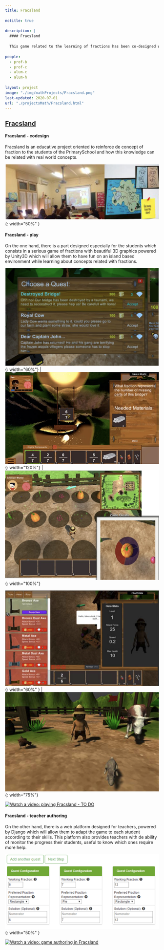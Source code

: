 ```yaml
---
title: Fracsland

notitle: true

description: |
  #### Fracsland
  
  This game related to the learning of fractions has been co-designed with Primary School children from the Escola del Mar (Barcelona, Spain) 

people:
  - prof-b
  - prof-c
  - alum-c
  - alum-h
  
layout: project
image: "./img/mathProjects/Fracsland.png"
last-updated: 2020-07-01
url: "./projectsMath/Fracsland.html"
---
```


## [Fracsland](https://diposit.ub.edu/dspace/handle/2445/104290)

#### Fracsland - codesign

Fracsland is an educative project oriented to reinforce de concept of fraction to the students of the PrimarySchool and how this knowledge can be related with real world concepts.

![Co-design sessions with students](./img/mathProjects/codesign-2.png){: width="50%" }

#### Fracsland - play
<p>On the one hand, there is a part designed especially for the students which consists in a serious game of fractions with beautiful 3D graphics powered by Unity3D which will allow them to have fun on an island based environment while learning about concepts related with fractions.
</p>

![Snapshots of the game](./img/mathProjects/selectQuestFracsland.png){: width="60%"} |![](./img/mathProjects/pont.png){: width="120%"} | ![](./img/mathProjects/hort.png){: width="100%"}

![](/img/mathProjects/InventoryFracsland.png){: width="60%" } |![](./img/mathProjects/Frascland2.png){: width="75%"}

[![Watch a video: playing Fracsland - TO DO]()](https://www.youtube.com/watch?v=t_7n_6BZ--w)


#### Fracsland - teacher authoring

<p>On the other hand, there is a web platform designed for teachers, powered by Django which will allow them to adapt the game to each student according to their skills. This platform also provides teachers with de ability of monitor the progress their students, useful to know which ones require more help.
</p>

![Snapshot of the authoring system](./img/mathProjects/questsFracsland.png){: width="50%" }

[![Watch a video: game authoring in Fracsland]()](https://www.youtube.com/watch?v=3_j9RlQWokw)


